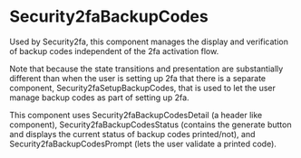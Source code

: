 # Security2faBackupCodes

Used by Security2fa, this component manages the display and verification
of backup codes independent of the 2fa activation flow.

Note that because the state transitions and presentation are substantially
different than when the user is setting up 2fa that there is a separate
component, Security2faSetupBackupCodes, that is used to let the user
manage backup codes as part of setting up 2fa.

This component uses Security2faBackupCodesDetail (a header like component),
Security2faBackupCodesStatus (contains the generate button and displays
the current status of backup codes printed/not), and
Security2faBackupCodesPrompt (lets the user validate a printed code).

